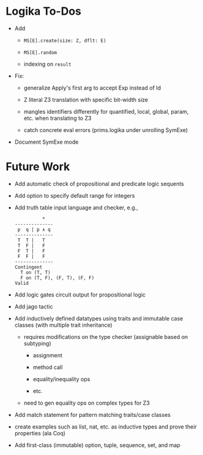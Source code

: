 Logika To-Dos
=============

* Add

  * ``MS[E].create(size: Z, dflt: E)``
  
  * ``MS[E].random``
  
  * indexing on ``result``

* Fix:

  * generalize Apply's first arg to accept Exp instead of Id
    
  * Z literal Z3 translation with specific bit-width size
   
  * mangles identifiers differently for quantified, local, global,
    param, etc. when translating to Z3
     
  * catch concrete eval errors (prims.logika under unrolling SymExe)

* Document SymExe mode 


Future Work
===========

* Add automatic check of propositional and predicate logic sequents

* Add option to specify default range for integers

* Add truth table input language and checker, e.g.,

  ```
            *
  -------------- 
   p  q | p ∧ q 
  --------------
   T  T |   T  
   T  F |   F
   F  T |   F
   F  F |   F
  --------------
  Contingent
    T on (T, T)
    F on (T, F), (F, T), (F, F)
  Valid
  ```
  
* Add logic gates circuit output for propositional logic 

* Add jago tactic

* Add inductively defined datatypes using traits and immutable case classes (with multiple trait inheritance)
 
  * requires modifications on the type checker (assignable based on subtyping)
  
    * assignment
    
    * method call
    
    * equality/inequality ops
    
    * etc.
    
  * need to gen equality ops on complex types for Z3
    
* Add match statement for pattern matching traits/case classes

* create examples such as list, nat, etc. as inductive types and prove their properties (ala Coq)

* Add first-class (immutable) option, tuple, sequence, set, and map
